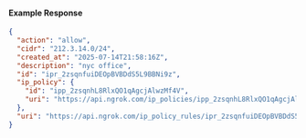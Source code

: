<!-- Code generated for API Clients. DO NOT EDIT. -->

#### Example Response

```json
{
  "action": "allow",
  "cidr": "212.3.14.0/24",
  "created_at": "2025-07-14T21:58:16Z",
  "description": "nyc office",
  "id": "ipr_2zsqnfuiDEOpBVBDdS5L9BBNi9z",
  "ip_policy": {
    "id": "ipp_2zsqnhL8RlxQO1qAgcjAlwzMf4V",
    "uri": "https://api.ngrok.com/ip_policies/ipp_2zsqnhL8RlxQO1qAgcjAlwzMf4V"
  },
  "uri": "https://api.ngrok.com/ip_policy_rules/ipr_2zsqnfuiDEOpBVBDdS5L9BBNi9z"
}
```
